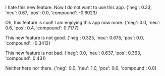 I hate this new feature. Now I do not want to use this app.
{'neg': 0.33, 'neu': 0.67, 'pos': 0.0, 'compound': -0.6023}

Oh, this feature is cool! I am enjoying this app now more.
{'neg': 0.0, 'neu': 0.6, 'pos': 0.4, 'compound': 0.7177}

This new feature is not good.
{'neg': 0.325, 'neu': 0.675, 'pos': 0.0, 'compound': -0.3412}

This new feature is not bad.
{'neg': 0.0, 'neu': 0.637, 'pos': 0.363, 'compound': 0.431}

Neither here nor there.
{'neg': 0.0, 'neu': 1.0, 'pos': 0.0, 'compound': 0.0}
